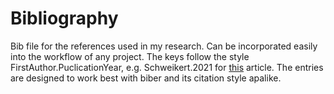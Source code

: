 # Bibliography
Bib file for the references used in my research. Can be incorporated easily into the workflow of any project. The keys follow the style FirstAuthor.PuclicationYear, e.g. Schweikert.2021 for [this](https://onlinelibrary.wiley.com/doi/10.1111/coep.12532) article. The entries are designed to work best with biber and its citation style apalike.

